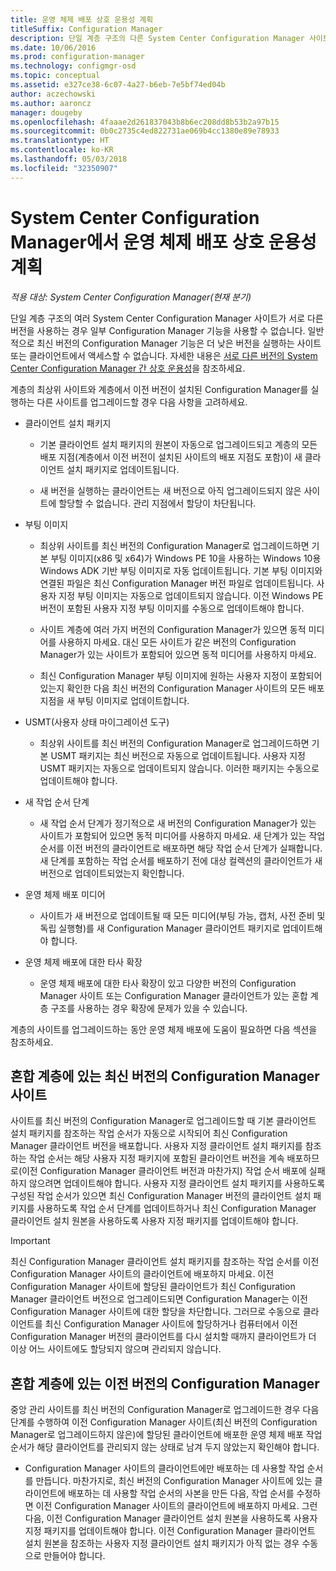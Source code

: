 ```yaml
---
title: 운영 체제 배포 상호 운용성 계획
titleSuffix: Configuration Manager
description: 단일 계층 구조의 다른 System Center Configuration Manager 사이트가 서로 다른 버전을 사용하는 경우 상호 운용성 문제를 고려해야 합니다.
ms.date: 10/06/2016
ms.prod: configuration-manager
ms.technology: configmgr-osd
ms.topic: conceptual
ms.assetid: e327ce38-6c07-4a27-b6eb-7e5bf74ed04b
author: aczechowski
ms.author: aaroncz
manager: dougeby
ms.openlocfilehash: 4faaae2d261837043b8b6ec208dd8b53b2a97b15
ms.sourcegitcommit: 0b0c2735c4ed822731ae069b4cc1380e89e78933
ms.translationtype: HT
ms.contentlocale: ko-KR
ms.lasthandoff: 05/03/2018
ms.locfileid: "32350907"
---
```

# <a name="planning-for-operating-system-deployment-interoperability-in-system-center-configuration-manager"></a>System Center Configuration Manager에서 운영 체제 배포 상호 운용성 계획

*적용 대상: System Center Configuration Manager(현재 분기)*

단일 계층 구조의 여러 System Center Configuration Manager 사이트가 서로 다른 버전을 사용하는 경우 일부 Configuration Manager 기능을 사용할 수 없습니다. 일반적으로 최신 버전의 Configuration Manager 기능은 더 낮은 버전을 실행하는 사이트 또는 클라이언트에서 액세스할 수 없습니다. 자세한 내용은 [서로 다른 버전의 System Center Configuration Manager 간 상호 운용성](../../core/plan-design/hierarchy/interoperability-between-different-versions.md)을 참조하세요.  

 계층의 최상위 사이트와 계층에서 이전 버전이 설치된 Configuration Manager를 실행하는 다른 사이트를 업그레이드할 경우 다음 사항을 고려하세요.  

-   클라이언트 설치 패키지  

    -   기본 클라이언트 설치 패키지의 원본이 자동으로 업그레이드되고 계층의 모든 배포 지점(계층에서 이전 버전이 설치된 사이트의 배포 지점도 포함)이 새 클라이언트 설치 패키지로 업데이트됩니다.  

    -   새 버전을 실행하는 클라이언트는 새 버전으로 아직 업그레이드되지 않은 사이트에 할당할 수 없습니다. 관리 지점에서 할당이 차단됩니다.  

-   부팅 이미지  

    -   최상위 사이트를 최신 버전의 Configuration Manager로 업그레이드하면 기본 부팅 이미지(x86 및 x64)가 Windows PE 10을 사용하는 Windows 10용 Windows ADK 기반 부팅 이미지로 자동 업데이트됩니다. 기본 부팅 이미지와 연결된 파일은 최신 Configuration Manager 버전 파일로 업데이트됩니다. 사용자 지정 부팅 이미지는 자동으로 업데이트되지 않습니다. 이전 Windows PE 버전이 포함된 사용자 지정 부팅 이미지를 수동으로 업데이트해야 합니다.  

    -   사이트 계층에 여러 가지 버전의 Configuration Manager가 있으면 동적 미디어를 사용하지 마세요. 대신 모든 사이트가 같은 버전의 Configuration Manager가 있는 사이트가 포함되어 있으면 동적 미디어를 사용하지 마세요.  

    -   최신 Configuration Manager 부팅 이미지에 원하는 사용자 지정이 포함되어 있는지 확인한 다음 최신 버전의 Configuration Manager 사이트의 모든 배포 지점을 새 부팅 이미지로 업데이트합니다.  

-   USMT(사용자 상태 마이그레이션 도구)  

    -   최상위 사이트를 최신 버전의 Configuration Manager로 업그레이드하면 기본 USMT 패키지는 최신 버전으로 자동으로 업데이트됩니다. 사용자 지정 USMT 패키지는 자동으로 업데이트되지 않습니다. 이러한 패키지는 수동으로 업데이트해야 합니다.  

-   새 작업 순서 단계  

    -   새 작업 순서 단계가 정기적으로 새 버전의 Configuration Manager가 있는 사이트가 포함되어 있으면 동적 미디어를 사용하지 마세요. 새 단계가 있는 작업 순서를 이전 버전의 클라이언트로 배포하면 해당 작업 순서 단계가 실패합니다. 새 단계를 포함하는 작업 순서를 배포하기 전에 대상 컬렉션의 클라이언트가 새 버전으로 업데이트되었는지 확인합니다.  

-   운영 체제 배포 미디어  

    -   사이트가 새 버전으로 업데이트될 때 모든 미디어(부팅 가능, 캡처, 사전 준비 및 독립 실행형)를 새 Configuration Manager 클라이언트 패키지로 업데이트해야 합니다.  

-   운영 체제 배포에 대한 타사 확장  

    -   운영 체제 배포에 대한 타사 확장이 있고 다양한 버전의 Configuration Manager 사이트 또는 Configuration Manager 클라이언트가 있는 혼합 계층 구조를 사용하는 경우 확장에 문제가 있을 수 있습니다.  

 계층의 사이트를 업그레이드하는 동안 운영 체제 배포에 도움이 필요하면 다음 섹션을 참조하세요.  

## <a name="latest-version-of-configuration-manager-sites-in-a-mixed-hierarchy"></a>혼합 계층에 있는 최신 버전의 Configuration Manager 사이트  
 사이트를 최신 버전의 Configuration Manager로 업그레이드할 때 기본 클라이언트 설치 패키지를 참조하는 작업 순서가 자동으로 시작되어 최신 Configuration Manager 클라이언트 버전을 배포합니다. 사용자 지정 클라이언트 설치 패키지를 참조하는 작업 순서는 해당 사용자 지정 패키지에 포함된 클라이언트 버전을 계속 배포하므로(이전 Configuration Manager 클라이언트 버전과 마찬가지) 작업 순서 배포에 실패하지 않으려면 업데이트해야 합니다. 사용자 지정 클라이언트 설치 패키지를 사용하도록 구성된 작업 순서가 있으면 최신 Configuration Manager 버전의 클라이언트 설치 패키지를 사용하도록 작업 순서 단계를 업데이트하거나 최신 Configuration Manager 클라이언트 설치 원본을 사용하도록 사용자 지정 패키지를 업데이트해야 합니다.  

> [!IMPORTANT]  
>  최신 Configuration Manager 클라이언트 설치 패키지를 참조하는 작업 순서를 이전 Configuration Manager 사이트의 클라이언트에 배포하지 마세요. 이전 Configuration Manager 사이트에 할당된 클라이언트가 최신 Configuration Manager 클라이언트 버전으로 업그레이드되면 Configuration Manager는 이전 Configuration Manager 사이트에 대한 할당을 차단합니다. 그러므로 수동으로 클라이언트를 최신 Configuration Manager 사이트에 할당하거나 컴퓨터에서 이전 Configuration Manager 버전의 클라이언트를 다시 설치할 때까지 클라이언트가 더 이상 어느 사이트에도 할당되지 않으며 관리되지 않습니다.  

## <a name="older-versions-of-configuration-manager-in-a-mixed-hierarchy"></a>혼합 계층에 있는 이전 버전의 Configuration Manager  
 중앙 관리 사이트를 최신 버전의 Configuration Manager로 업그레이드한 경우 다음 단계를 수행하여 이전 Configuration Manager 사이트(최신 버전의 Configuration Manager로 업그레이드하지 않은)에 할당된 클라이언트에 배포한 운영 체제 배포 작업 순서가 해당 클라이언트를 관리되지 않는 상태로 남겨 두지 않았는지 확인해야 합니다.  

-   Configuration Manager 사이트의 클라이언트에만 배포하는 데 사용할 작업 순서를 만듭니다. 마찬가지로, 최신 버전의 Configuration Manager 사이트에 있는 클라이언트에 배포하는 데 사용할 작업 순서의 사본을 만든 다음, 작업 순서를 수정하면 이전 Configuration Manager 사이트의 클라이언트에 배포하지 마세요. 그런 다음, 이전 Configuration Manager 클라이언트 설치 원본을 사용하도록 사용자 지정 패키지를 업데이트해야 합니다. 이전 Configuration Manager 클라이언트 설치 원본을 참조하는 사용자 지정 클라이언트 설치 패키지가 아직 없는 경우 수동으로 만들어야 합니다.  
